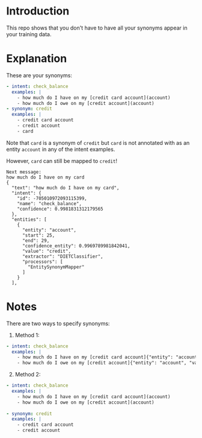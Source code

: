 # Introduction

This repo shows that you don't have to have all your synonyms appear in your training data.

# Explanation

These are your synonyms:

``` yaml
- intent: check_balance
  examples: |
    - how much do I have on my [credit card account](account)
    - how much do I owe on my [credit account](account)
- synonym: credit
  examples: |
    - credit card account
    - credit account
    - card
```
Note that `card` is a synonym of `credit` but `card` is not annotated with as an entity `account` in any of the intent examples.

However, `card` can still be mapped to `credit`!

```
Next message:
how much do I have on my card
{
  "text": "how much do I have on my card",
  "intent": {
    "id": -705010972093115399,
    "name": "check_balance",
    "confidence": 0.9981831312179565
  },
  "entities": [
    {
      "entity": "account",
      "start": 25,
      "end": 29,
      "confidence_entity": 0.9969789981842041,
      "value": "credit",
      "extractor": "DIETClassifier",
      "processors": [
        "EntitySynonymMapper"
      ]
    }
  ],
  ```

# Notes

There are two ways to specify synonyms:

1. Method 1:
```yaml
- intent: check_balance
  examples: |
    - how much do I have on my [credit card account]{"entity": "account", "value": "credit"}
    - how much do I owe on my [credit account]{"entity": "account", "value": "credit"}
```


2. Method 2:
```yaml
- intent: check_balance
  examples: |
    - how much do I have on my [credit card account](account)
    - how much do I owe on my [credit account](account)
    
- synonym: credit
  examples: |
    - credit card account
    - credit account
```
